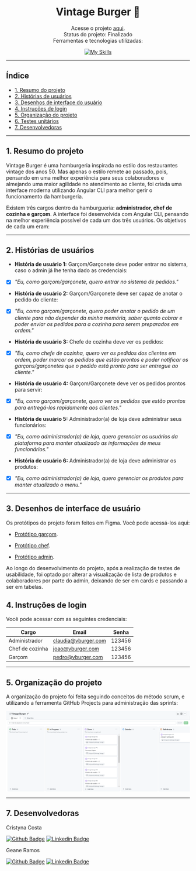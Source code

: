 <div align="center">

# Vintage Burger 🍔
</div>

<div align="center">

   Acesse o projeto  [aqui](https://vintage-burger.vercel.app/).
  <br>
  Status do projeto: Finalizado <br>
  Ferramentas e tecnologias utilizadas: <br>

  [![My Skills](https://skillicons.dev/icons?i=angular,typescript,html,css,figma,vscode,git,github,&theme=light)](https://skillicons.dev)
  <br>
  </div> 

  ---

  

## Índice
- [1. Resumo do projeto](#1-resumo-do-projeto)
- [2. Histórias de usuários](#2-histórias-de-usuários)
- [3. Desenhos de interface do usuário](#3-desenhos-de-interface-de-usuário)
- [4. Instruções de login](#4-instruções-de-login)
- [5. Organização do projeto](#5-organização-do-projeto)
- [6. Testes unitários]()
- [7. Desenvolvedoras](#7-desenvolvedoras)

---
## 1. Resumo do projeto
Vintage Burger é uma hamburgeria inspirada no estilo dos restaurantes vintage dos anos 50. Mas apenas o estilo remete ao passado, pois, pensando em uma melhor experiência para seus colaboradores e almejando uma maior agilidade no atendimento ao cliente, foi criada uma interface moderna utilizando Angular CLI para melhor gerir o funcionamento da hamburgeria.

Existem três cargos dentro da hamburgueria: **administrador, chef de cozinha e garçom**. A interface foi desenvolvida com Angular CLI, pensando na melhor experiência possível de cada um dos três usuários. Os objetivos de cada um eram:
***
## 2. Histórias de usuários

- **História de usuário 1:** Garçom/Garçonete deve poder entrar no sistema, caso o admin já lhe tenha dado as credenciais:<br>
- [x]  *"Eu, como garçom/garçonete, quero entrar no sistema de pedidos."*

- **História de usuário 2:** Garçom/Garçonete deve ser capaz de anotar o pedido do cliente: <br>
- [x] *"Eu, como garçom/garçonete, quero poder anotar o pedido de um cliente para não depender da minha memória, saber quanto cobrar e poder enviar os pedidos para a cozinha para serem preparados em ordem."*

- **História de usuário 3:** Chefe de cozinha deve ver os pedidos:<br>
- [x] *"Eu, como chefe de cozinha, quero ver os pedidos dos clientes em ordem, poder marcar os pedidos que estão prontos e poder notificar os garçons/garçonetes que o pedido está pronto para ser entregue ao cliente."*

- **História de usuário 4:** Garçom/Garçonete deve ver os pedidos prontos para servir: <br>
- [x] *"Eu, como garçom/garçonete, quero ver os pedidos que estão prontos para entregá-los rapidamente aos clientes."*

- **História de usuário 5:** Administrador(a) de loja deve administrar seus funcionários: <br>
- [x] *"Eu, como administrador(a) de loja, quero gerenciar os usuários da plataforma para manter atualizado as informações de meus funcionários."*

- **História de usuário 6:** Administrador(a) de loja deve administrar os produtos: <br>
- [x] *"Eu, como administrador(a) de loja, quero gerenciar os produtos para manter atualizado o menu."*

***
## 3. Desenhos de interface de usuário

Os protótipos do projeto foram feitos em Figma. Você pode acessá-los aqui:

- [Protótipo garçom](https://www.figma.com/proto/awhL0NTG7GXhDwJxegvw4A/Vintage-Burger?type=design&node-id=11-375&t=y9I1IXEpI3i0nPNe-1&scaling=scale-down&page-id=6%3A847&starting-point-node-id=11%3A375&mode=design).

- [Protótipo chef](https://www.figma.com/proto/awhL0NTG7GXhDwJxegvw4A/Vintage-Burger?type=design&node-id=106-932&t=pYn42YANldLaxAY2-1&scaling=scale-down&page-id=3%3A2&starting-point-node-id=106%3A932&show-proto-sidebar=1&mode=design).

- [Protótipo admin](https://www.figma.com/proto/awhL0NTG7GXhDwJxegvw4A/Vintage-Burger?type=design&node-id=106-1258&t=Sl11WG2duDFXlNsB-1&scaling=scale-down&page-id=106%3A1147&starting-point-node-id=106%3A1258&show-proto-sidebar=1&mode=design).

Ao longo do desenvolvimento do projeto, após a realização de testes de usabilidade, foi optado por alterar a visualização de lista de produtos e colaboradores por parte do admin, deixando de ser em cards e passando a ser em tabelas.

## 4. Instruções de login
  Você pode acessar com as seguintes credenciais: <br>

<div align="center">

| Cargo           | Email                  | Senha  |
|-----------------|------------------------|--------|
| Administrador   | claudia@vburger.com    | 123456 |
| Chef de cozinha | joao@vburger.com       | 123456 |
| Garçom          | pedro@vburger.com      | 123456 |
</div>

***
## 5. Organização do projeto
A organização do projeto foi feita seguindo conceitos do método scrum, e utilizando a ferramenta GitHub Projects para administração das sprints:

<div align="center">
<img src="src/assets/img/githubprojects.PNG" width="900em"/>
</div>

***

## 7. Desenvolvedoras
Cristyna Costa

[![Github Badge](https://img.shields.io/badge/-Github-000?style=flat-square&logo=Github&logoColor=white&link)](https://github.com/CristynaBC/) [![Linkedin Badge](https://img.shields.io/badge/-LinkedIn-blue?style=flat-square&logo=Linkedin&logoColor=white&link)](https://www.linkedin.com/in/cristyna-becker-costa/)

Geane Ramos

[![Github Badge](https://img.shields.io/badge/-Github-000?style=flat-square&logo=Github&logoColor=white&link)](https://github.com/geanemr) [![Linkedin Badge](https://img.shields.io/badge/-LinkedIn-blue?style=flat-square&logo=Linkedin&logoColor=white&link)](https://www.linkedin.com/in/geane-moraes-ramos/)

